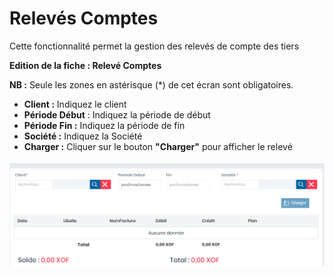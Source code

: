 # Relevés Comptes

Cette fonctionnalité permet la gestion des relevés de compte des tiers

**Edition de la fiche : Relevé Comptes**

**NB :** Seule les zones en astérisque (\*) de cet écran sont obligatoires.

* **Client :** Indiquez le client
* **Période Début** : Indiquez la période de début
* **Période Fin :** Indiquez la période de fin
* **Société :** Indiquez la Société
* **Charger :** Cliquer sur le bouton **"Charger"** pour afficher le relevé&#x20;

![](../../.gitbook/assets/releveCompte.PNG)
